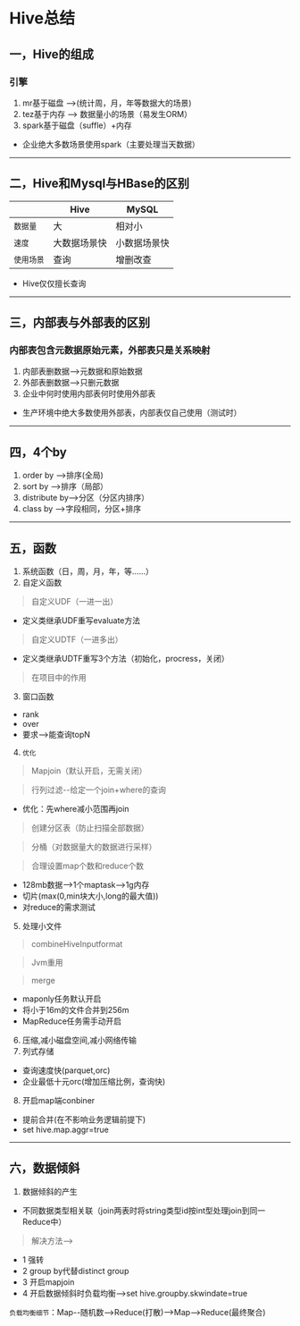 # Hive总结
## 一，Hive的组成
### 引擎
1. mr基于磁盘  -->(统计周，月，年等数据大的场景)
2. tez基于内存 --> 数据量小的场景（易发生ORM）
3. spark基于磁盘（suffle）+内存
+ 企业绝大多数场景使用spark（主要处理当天数据）
---
## 二，Hive和Mysql与HBase的区别
||Hive|MySQL|
|---|----|----|
|`数据量`|大|相对小|
|`速度`|大数据场景快|小数据场景快|
|`使用场景`|查询|增删改查|
+ Hive仅仅擅长查询
---
## 三，内部表与外部表的区别
### 内部表包含元数据原始元素，外部表只是关系映射
1. 内部表删数据-->元数据和原始数据
2. 外部表删数据-->只删元数据
3. 企业中何时使用内部表何时使用外部表
+ 生产环境中绝大多数使用外部表，内部表仅自己使用（测试时）
---
## 四，4个by
1. order by     -->排序(全局)
2. sort by      -->排序（局部）
3. distribute by-->分区（分区内排序）
4. class by -->字段相同，分区+排序
---
## 五，函数
1. 系统函数（日，周，月，年，等......）
2. 自定义函数
> 自定义UDF（一进一出）

  + 定义类继承UDF重写evaluate方法

> 自定义UDTF（一进多出）

  + 定义类继承UDTF重写3个方法（初始化，procress，关闭）

>  在项目中的作用
3. 窗口函数
  + rank
  + over
  + 要求-->能查询topN
4. `优化`
> Mapjoin（默认开启，无需关闭）

>行列过滤--给定一个join+where的查询

  + 优化：先where减小范围再join
>创建分区表（防止扫描全部数据）

>分桶（对数据量大的数据进行采样）

>合理设置map个数和reduce个数

  + 128mb数据-->1个maptask-->1g内存
  + 切片(max(0,min块大小,long的最大值))
  + 对reduce的需求测试
5. 处理小文件
> combineHiveInputformat

> Jvm重用

>merge

  + maponly任务默认开启
  + 将小于16m的文件合并到256m
  + MapReduce任务需手动开启
6. 压缩,减小磁盘空间,减小网络传输
7. 列式存储
  + 查询速度快(parquet,orc)
  + 企业最低十元orc(增加压缩比例，查询快)
8. 开启map端conbiner
  + 提前合并(在不影响业务逻辑前提下)
  + set hive.map.aggr=true
***
## 六，数据倾斜
1. 数据倾斜的产生
  + 不同数据类型相关联（join两表时将string类型id按int型处理join到同一Reduce中）

> 解决方法-->

  + 1 强转
  + 2 group by代替distinct group
  + 3 开启mapjoin 
  + 4 开启数据倾斜时负载均衡-->set hive.groupby.skwindate=true
	

`负载均衡细节`：Map--随机数-->Reduce(打散)-->Map-->Reduce(最终聚合)